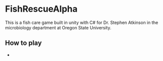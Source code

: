 # FishRescueAlpha

This is a fish care game built in unity with C# for Dr. Stephen Atkinson in the microbiology department at Oregon State University.

## How to play

- 
